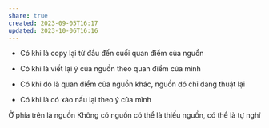 ```yaml
---
share: true
created: 2023-09-05T16:17
updated: 2023-10-06T16:16
---
```

- Có khi là copy lại từ đầu đến cuối quan điểm của nguồn
- Có khi là viết lại ý của nguồn theo quan điểm của mình

- Có khi đó là quan điểm của nguồn khác, nguồn đó chỉ đang thuật lại
- Có khi là có xào nấu lại theo ý của mình

Ở phía trên là nguồn
Không có nguồn có thể là thiếu nguồn, có thể là tự nghĩ

